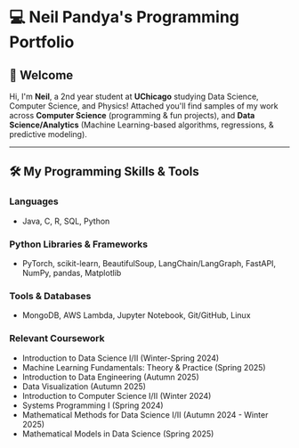 # 💻 Neil Pandya's Programming Portfolio

## 👋 Welcome
Hi, I'm **Neil**, a 2nd year student at **UChicago** studying Data Science, Computer Science, and Physics!
Attached you'll find samples of my work across **Computer Science** (programming & fun projects), and **Data Science/Analytics** (Machine Learning-based algorithms, regressions, & predictive modeling). 

---

## 🛠️ My Programming Skills & Tools

### **Languages**
- Java, C, R, SQL, Python

### **Python Libraries & Frameworks**
- PyTorch, scikit-learn, BeautifulSoup, LangChain/LangGraph, FastAPI, NumPy, pandas, Matplotlib

### **Tools & Databases**
- MongoDB, AWS Lambda, Jupyter Notebook, Git/GitHub, Linux

### **Relevant Coursework**
- Introduction to Data Science I/II (Winter-Spring 2024)
- Machine Learning Fundamentals: Theory & Practice (Spring 2025)
- Introduction to Data Engineering (Autumn 2025)
- Data Visualization (Autumn 2025)
- Introduction to Computer Science I/II (Winter 2024)
- Systems Programming I (Spring 2024)
- Mathematical Methods for Data Science I/II (Autumn 2024 - Winter 2025)
- Mathematical Models in Data Science (Spring 2025)
